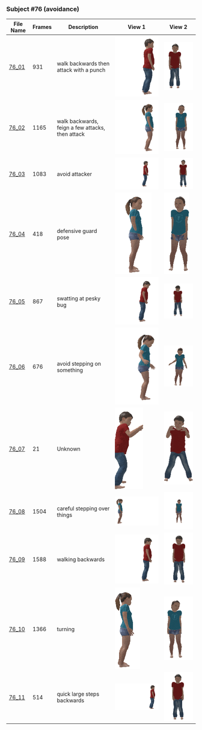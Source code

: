 ### Subject #76 (avoidance)
|File Name|Frames|Description|View 1|View 2|
|-|-|-|-|-|
|[76_01](https://github.com/Shriinivas/cmubvh/raw/main/Sequence-076-080/76/Data/76_01.zip)|931|walk backwards then attack with a punch|<img src="https://github.com/Shriinivas/cmubvhgifs/blob/main/Sequence-076-080/76/76_01_0.gif"/>|<img src="https://github.com/Shriinivas/cmubvhgifs/blob/main/Sequence-076-080/76/76_01_1.gif"/>|
|[76_02](https://github.com/Shriinivas/cmubvh/raw/main/Sequence-076-080/76/Data/76_02.zip)|1165|walk backwards, feign a few attacks, then attack|<img src="https://github.com/Shriinivas/cmubvhgifs/blob/main/Sequence-076-080/76/76_02_0.gif"/>|<img src="https://github.com/Shriinivas/cmubvhgifs/blob/main/Sequence-076-080/76/76_02_1.gif"/>|
|[76_03](https://github.com/Shriinivas/cmubvh/raw/main/Sequence-076-080/76/Data/76_03.zip)|1083|avoid attacker|<img src="https://github.com/Shriinivas/cmubvhgifs/blob/main/Sequence-076-080/76/76_03_0.gif"/>|<img src="https://github.com/Shriinivas/cmubvhgifs/blob/main/Sequence-076-080/76/76_03_1.gif"/>|
|[76_04](https://github.com/Shriinivas/cmubvh/raw/main/Sequence-076-080/76/Data/76_04.zip)|418|defensive guard pose|<img src="https://github.com/Shriinivas/cmubvhgifs/blob/main/Sequence-076-080/76/76_04_0.gif"/>|<img src="https://github.com/Shriinivas/cmubvhgifs/blob/main/Sequence-076-080/76/76_04_1.gif"/>|
|[76_05](https://github.com/Shriinivas/cmubvh/raw/main/Sequence-076-080/76/Data/76_05.zip)|867|swatting at pesky bug|<img src="https://github.com/Shriinivas/cmubvhgifs/blob/main/Sequence-076-080/76/76_05_0.gif"/>|<img src="https://github.com/Shriinivas/cmubvhgifs/blob/main/Sequence-076-080/76/76_05_1.gif"/>|
|[76_06](https://github.com/Shriinivas/cmubvh/raw/main/Sequence-076-080/76/Data/76_06.zip)|676|avoid stepping on something|<img src="https://github.com/Shriinivas/cmubvhgifs/blob/main/Sequence-076-080/76/76_06_0.gif"/>|<img src="https://github.com/Shriinivas/cmubvhgifs/blob/main/Sequence-076-080/76/76_06_1.gif"/>|
|[76_07](https://github.com/Shriinivas/cmubvh/raw/main/Sequence-076-080/76/Data/76_07.zip)|21|Unknown|<img src="https://github.com/Shriinivas/cmubvhgifs/blob/main/Sequence-076-080/76/76_07_0.gif"/>|<img src="https://github.com/Shriinivas/cmubvhgifs/blob/main/Sequence-076-080/76/76_07_1.gif"/>|
|[76_08](https://github.com/Shriinivas/cmubvh/raw/main/Sequence-076-080/76/Data/76_08.zip)|1504|careful stepping over things|<img src="https://github.com/Shriinivas/cmubvhgifs/blob/main/Sequence-076-080/76/76_08_0.gif"/>|<img src="https://github.com/Shriinivas/cmubvhgifs/blob/main/Sequence-076-080/76/76_08_1.gif"/>|
|[76_09](https://github.com/Shriinivas/cmubvh/raw/main/Sequence-076-080/76/Data/76_09.zip)|1588|walking backwards|<img src="https://github.com/Shriinivas/cmubvhgifs/blob/main/Sequence-076-080/76/76_09_0.gif"/>|<img src="https://github.com/Shriinivas/cmubvhgifs/blob/main/Sequence-076-080/76/76_09_1.gif"/>|
|[76_10](https://github.com/Shriinivas/cmubvh/raw/main/Sequence-076-080/76/Data/76_10.zip)|1366|turning|<img src="https://github.com/Shriinivas/cmubvhgifs/blob/main/Sequence-076-080/76/76_10_0.gif"/>|<img src="https://github.com/Shriinivas/cmubvhgifs/blob/main/Sequence-076-080/76/76_10_1.gif"/>|
|[76_11](https://github.com/Shriinivas/cmubvh/raw/main/Sequence-076-080/76/Data/76_11.zip)|514|quick large steps backwards|<img src="https://github.com/Shriinivas/cmubvhgifs/blob/main/Sequence-076-080/76/76_11_0.gif"/>|<img src="https://github.com/Shriinivas/cmubvhgifs/blob/main/Sequence-076-080/76/76_11_1.gif"/>|
